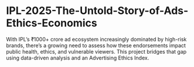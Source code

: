 # IPL-2025-The-Untold-Story-of-Ads-Ethics-Economics
With IPL’s ₹1000+ crore ad ecosystem increasingly dominated by high-risk brands, there’s a growing need to assess how these endorsements impact public health, ethics, and vulnerable viewers. This project bridges that gap using data-driven analysis and an Advertising Ethics Index.
